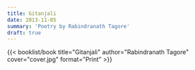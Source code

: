 ```yaml
---
title: Gitanjali
date: 2013-11-05
summary: 'Poetry by Rabindranath Tagore'
draft: true
---
```


{{< booklist/book
title="Gitanjali"
author="Rabindranath Tagore"
cover="cover.jpg"
format="Print" >}}
